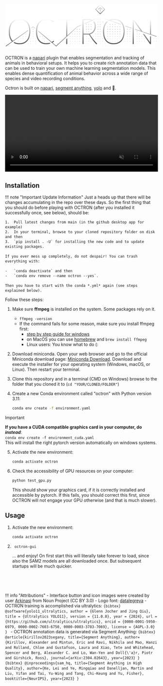 ![OCTRON Logo](assets/octron_logo.svg)
####
OCTRON is a [napari](https://www.napari.org) plugin that enables segmentation and tracking of animals in behavioral setups. It helps you to create rich annotation data that can be used to train your own machine learning segmentation models. This enables dense quantification of animal behavior across a wide range of species and video recording conditions. 

Octron is built on [napari](https://www.napari.org), [segment anything](https://segment-anything.com/), [yolo](https://www.ultralytics.com/) and 💜.


<video width="100%" autoplay loop muted>
  <source src="assets/videos/presentation_tomopt.mp4" type="video/mp4">
  Your browser does not support the video tag.
</video>

## Installation

!!! note "Important Update Information"
    Just a heads up that there will be changes accumulating in the repo over these days. 
    So the first thing that you should do before playing with OCTRON (after you installed it successfully once, see below), should be:

    1.  Pull latest changes from main (in the github desktop app for example)
    2.  In your terminal, browse to your cloned repository folder on disk and then
    3.  `pip install . -U` for installing the new code and to update existing packages.

    If you ever mess up completely, do not despair! You can trash everything with:

    -   `conda deactivate` and then
    -   `conda env remove --name octron --yes`.

    Then you have to start with the conda *.yml* again (see steps explained below).

Follow these steps: 

1. Make sure **ffmpeg** is installed on the system. Some packages rely on it.<br>
    - `ffmpeg -version` 
    - If the command fails for some reason, make sure you install ffmpeg first:
        - [step by step guide for windows](ffmpeg_windows.md)
        - on MacOS you can use [homebrew](https://formulae.brew.sh/formula/ffmpeg) and `brew install ffmpeg`
        - Linux users: You know what to do (:

2. Download miniconda. Open your web browser and go to the official Miniconda download page: [Miniconda Download](https://docs.conda.io/en/latest/miniconda.html). Download and execute the installer for your operating system (Windows, macOS, or Linux). Then restart your terminal.

3. Clone this repository and in a terminal (CMD on Windows) browse to the folder that you cloned it to (`cd "YOUR/CLONED/FOLDER"`)

4. Create a new Conda environment called "octron" with Python version 3.11:
    ```sh
    conda env create -f environment.yaml
    ```
> [!IMPORTANT]  
> **If you have a CUDA compatible graphics card in your computer, do *instead***:<br>
>    `conda env create -f environment_cuda.yaml`
> <br>This will install the right pytorch version automatically on windows systems.

5. Activate the new environment:
    ```sh
    conda activate octron
    ```
6. Check the accessibility of GPU resources on your computer:
    ```sh
    python test_gpu.py
    ```
    This should show your graphics card, if it is correctly installed and accessible by pytorch. If this fails, you should correct this first, since OCTRON will not engage your GPU otherwise (and that is much slower).

## Usage
1. Activate the new environment:
    ```sh
    conda activate octron
    ```
2. ```sh
    octron-gui
    ```
    ... and enjoy! 
    On first start this will literally take forever to load, since also the SAM2 models are all downloaded once. But subsequent startups will be much quicker. 

<br>
<br>
<br>


!!! info "Attributions"
    - Interface button and icon images were created by user [Arkinasi](https://thenounproject.com/browse/collection-icon/marketing-agency-239829/) from Noun Project (CC BY 3.0)
    - Logo font: [datalegreya](https://datalegreya.figs-lab.com/?lang=en)
    - OCTRON training is accomplished via ultralytics: 
    ```{bibtex}
    @software{yolo11_ultralytics,
      author = {Glenn Jocher and Jing Qiu},
      title = {Ultralytics YOLO11},
      version = {11.0.0},
      year = {2024},
      url = {https://github.com/ultralytics/ultralytics},
      orcid = {0000-0001-5950-6979, 0000-0002-7603-6750, 0000-0003-3783-7069},
      license = {AGPL-3.0}
    }
    ```
    - OCTRON annotation data is generated via Segment Anything:
    ```{bibtex}
    @article{kirillov2023segany,
      title={Segment Anything},
      author={Kirillov, Alexander and Mintun, Eric and Ravi, Nikhila and Mao, Hanzi and Rolland, Chloe and Gustafson, Laura and Xiao, Tete and Whitehead, Spencer and Berg, Alexander C. and Lo, Wan-Yen and Doll{\'a}r, Piotr and Girshick, Ross},
      journal={arXiv:2304.02643},
      year={2023}
    }
    ```
    ```{bibtex}
    @inproceedings{sam_hq,
        title={Segment Anything in High Quality},
        author={Ke, Lei and Ye, Mingqiao and Danelljan, Martin and Liu, Yifan and Tai, Yu-Wing and Tang, Chi-Keung and Yu, Fisher},
        booktitle={NeurIPS},
        year={2023}
    }  
    ```